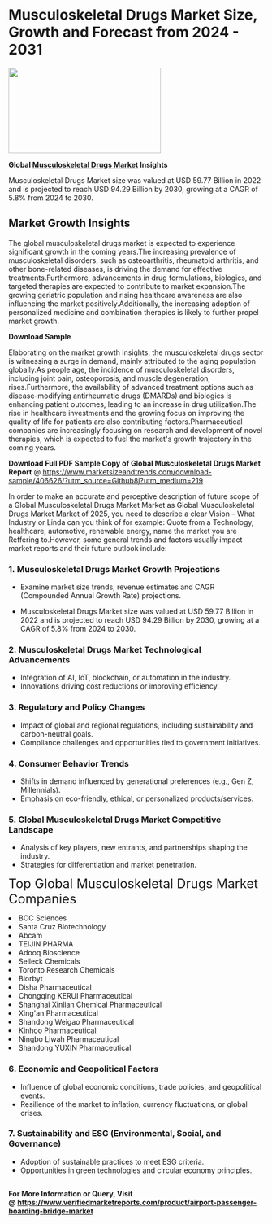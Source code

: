 <H1>Musculoskeletal Drugs Market Size, Growth and Forecast from 2024 - 2031</H1><img class="aligncenter size-medium wp-image-584254" src="https://thirdeyenews.in/wp-content/uploads/2024/09/Global-Market-Research-300x168.jpeg" alt="" width="300" height="168" /><p><strong>Global&nbsp;<a href="https://www.marketsizeandtrends.com/download-sample/406626/?utm_source=Github8j?utm_medium=219">Musculoskeletal Drugs Market</a> Insights</strong></p><p>Musculoskeletal Drugs Market size was valued at USD 59.77 Billion in 2022 and is projected to reach USD 94.29 Billion by 2030, growing at a CAGR of 5.8% from 2024 to 2030.</p><p><h2>Market Growth Insights</h2> <p>The global musculoskeletal drugs market is expected to experience significant growth in the coming years.The increasing prevalence of musculoskeletal disorders, such as osteoarthritis, rheumatoid arthritis, and other bone-related diseases, is driving the demand for effective treatments.Furthermore, advancements in drug formulations, biologics, and targeted therapies are expected to contribute to market expansion.The growing geriatric population and rising healthcare awareness are also influencing the market positively.Additionally, the increasing adoption of personalized medicine and combination therapies is likely to further propel market growth.</p> <p><strong>Download Sample</strong></p> <p>Elaborating on the market growth insights, the musculoskeletal drugs sector is witnessing a surge in demand, mainly attributed to the aging population globally.As people age, the incidence of musculoskeletal disorders, including joint pain, osteoporosis, and muscle degeneration, rises.Furthermore, the availability of advanced treatment options such as disease-modifying antirheumatic drugs (DMARDs) and biologics is enhancing patient outcomes, leading to an increase in drug utilization.The rise in healthcare investments and the growing focus on improving the quality of life for patients are also contributing factors.Pharmaceutical companies are increasingly focusing on research and development of novel therapies, which is expected to fuel the market's growth trajectory in the coming years.</p> <p><span class=""><strong>Download Full PDF Sample Copy of Global Musculoskeletal Drugs Market Report</strong> @ <a href="https://www.marketsizeandtrends.com/download-sample/406626/?utm_source=Github8j?utm_medium=219" target="_blank">https://www.marketsizeandtrends.com/download-sample/406626/?utm_source=Github8j?utm_medium=219</a></span></p><p>In order to make an accurate and perceptive description of future scope of a Global&nbsp;Musculoskeletal Drugs Market Market as Global&nbsp;Musculoskeletal Drugs Market Market of 2025, you need to describe a clear Vision &ndash; What Industry or Linda can you think of for example: Quote from a Technology, healthcare, automotive, renewable energy, name the market you are Reffering to.However, some general trends and factors usually impact market reports and their future outlook include:</p><h3>1.&nbsp;<strong>Musculoskeletal Drugs Market Growth Projections</strong></h3><ul><li>Examine market size trends, revenue estimates and CAGR (Compounded Annual Growth Rate) projections.</li><li><p>Musculoskeletal Drugs Market size was valued at USD 59.77 Billion in 2022 and is projected to reach USD 94.29 Billion by 2030, growing at a CAGR of 5.8% from 2024 to 2030.</p></li></ul><h3>2.&nbsp;<strong>Musculoskeletal Drugs Market Technological Advancements</strong></h3><ul><li>Integration of AI, IoT, blockchain, or automation in the industry.</li><li>Innovations driving cost reductions or improving efficiency.</li></ul><h3>3.&nbsp;<strong>Regulatory and Policy Changes</strong></h3><ul><li>Impact of global and regional regulations, including sustainability and carbon-neutral goals.</li><li>Compliance challenges and opportunities tied to government initiatives.</li></ul><h3>4.&nbsp;<strong>Consumer Behavior Trends</strong></h3><ul><li>Shifts in demand influenced by generational preferences (e.g., Gen Z, Millennials).</li><li>Emphasis on eco-friendly, ethical, or personalized products/services.</li></ul><h3>5.&nbsp;<strong>Global Musculoskeletal Drugs Market Competitive Landscape</strong></h3><ul><li>Analysis of key players, new entrants, and partnerships shaping the industry.</li><li>Strategies for differentiation and market penetration.</li></ul><p data-pm-slice="1 1 []"><span style="color: inherit; font-family: inherit; font-size: 25px;">Top Global Musculoskeletal Drugs Market Companies</span></p><div class="" data-test-id=""><p><li>BOC Sciences</li><li> Santa Cruz Biotechnology</li><li> Abcam</li><li> TEIJIN PHARMA</li><li> Adooq Bioscience</li><li> Selleck Chemicals</li><li> Toronto Research Chemicals</li><li> Biorbyt</li><li> Disha Pharmaceutical</li><li> Chongqing KERUI Pharmaceutical</li><li> Shanghai Xinlian Chemical Pharmaceutical</li><li> Xing'an Pharmaceutical</li><li> Shandong Weigao Pharmaceutical</li><li> Kinhoo Pharmaceutical</li><li> Ningbo Liwah Pharmaceutical</li><li> Shandong YUXIN Pharmaceutical</li></p></div><h3>6.&nbsp;<strong>Economic and Geopolitical Factors</strong></h3><ul><li>Influence of global economic conditions, trade policies, and geopolitical events.</li><li>Resilience of the market to inflation, currency fluctuations, or global crises.</li></ul><h3>7.&nbsp;<strong>Sustainability and ESG (Environmental, Social, and Governance)</strong></h3><ul><li>Adoption of sustainable practices to meet ESG criteria.</li><li>Opportunities in green technologies and circular economy principles.</li></ul><h2><strong style="font-size: 14px;">For More Information or Query, Visit @&nbsp;</strong><a style="background-color: #ffffff; font-size: 14px;" href="https://www.marketsizeandtrends.com/report/musculoskeletal-drugs-market/" target="_blank">https://www.verifiedmarketreports.com/product/airport-passenger-boarding-bridge-market</a></h2>